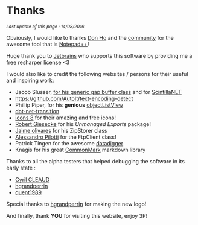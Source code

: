 # Thanks #

*<small>Last update of this page : 14/08/2016</small>*

Obviously, I would like to thanks [Don Ho](https://notepad-plus-plus.org/contributors/author.html) and the [community](https://notepad-plus-plus.org/community/) for the awesome tool that is [Notepad++](https://notepad-plus-plus.org/)!

Huge thank you to [Jetbrains](https://www.jetbrains.com/) who supports this software by providing me a free resharper license <3 

I would also like to credit the following websites / persons for their useful and inspiring work:

* Jacob Slusser, [for his generic gap buffer class](http://www.codeproject.com/Articles/20910/Generic-Gap-Buffer) and for [ScintillaNET](https://github.com/jacobslusser/ScintillaNET)
* https://github.com/AutoIt/text-encoding-detect
* Phillip Piper, for his **genious** [objectListView](http://objectlistview.sourceforge.net/cs/index.html)
* [dot-net-transition](https://code.google.com/archive/p/dot-net-transitions/wikis/CodingWithTransitions.wiki#Adding_the_Transitions_library_to_your_project)
* [icons 8](https://icons8.com/) for their amazing and free icons!
* [Robert Giesecke](https://sites.google.com/site/robertgiesecke/Home/uploads) for his *Unmanaged Exports* package!
* [Jaime olivares](http://github.com/jaime-olivares/zipstorer) for his ZipStorer class
* [Alessandro Pilotti](https://ftps.codeplex.com/) for the FtpClient class!
* Patrick Tingen for the awesome [datadigger](https://datadigger.wordpress.com/) 
* Knagis for his great [CommonMark](https://github.com/Knagis/CommonMark.NET) markdown library

Thanks to all the alpha testers that helped debugging the software in its early state :

* [Cyril CLEAUD](https://github.com/ccleaud)
* [hgrandperrin](https://github.com/hgrandperrin)
* [quent1989](https://github.com/quent1989)

Special thanks to [hgrandperrin](https://github.com/hgrandperrin) for making the new logo!

And finally, thank **YOU** for visiting this website, enjoy 3P!

